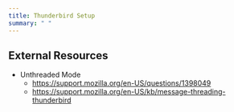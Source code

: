 ```yaml
---
title: Thunderbird Setup
summary: " "
---
```


## External Resources

* Unthreaded Mode
    * <https://support.mozilla.org/en-US/questions/1398049>
    * <https://support.mozilla.org/en-US/kb/message-threading-thunderbird>
